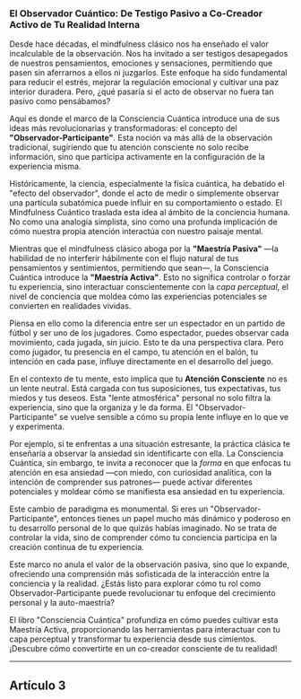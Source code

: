 ### **El Observador Cuántico: De Testigo Pasivo a Co-Creador Activo de Tu Realidad Interna**
Desde hace décadas, el mindfulness clásico nos ha enseñado el valor incalculable de la observación. Nos ha invitado a ser testigos desapegados de nuestros pensamientos, emociones y sensaciones, permitiendo que pasen sin aferrarnos a ellos ni juzgarlos. Este enfoque ha sido fundamental para reducir el estrés, mejorar la regulación emocional y cultivar una paz interior duradera. Pero, ¿qué pasaría si el acto de observar no fuera tan pasivo como pensábamos?

Aquí es donde el marco de la Consciencia Cuántica introduce una de sus ideas más revolucionarias y transformadoras: el concepto del **"Observador-Participante"**. Esta noción va más allá de la observación tradicional, sugiriendo que tu atención consciente no solo recibe información, sino que participa activamente en la configuración de la experiencia misma.

Históricamente, la ciencia, especialmente la física cuántica, ha debatido el "efecto del observador", donde el acto de medir o simplemente observar una partícula subatómica puede influir en su comportamiento o estado. El Mindfulness Cuántico traslada esta idea al ámbito de la conciencia humana. No como una analogía simplista, sino como una profunda implicación de cómo nuestra propia atención interactúa con nuestro paisaje mental.

Mientras que el mindfulness clásico aboga por la **"Maestría Pasiva"** —la habilidad de no interferir hábilmente con el flujo natural de tus pensamientos y sentimientos, permitiendo que sean—, la Consciencia Cuántica introduce la **"Maestría Activa"**. Esto no significa controlar o forzar tu experiencia, sino interactuar conscientemente con la *capa perceptual*, el nivel de conciencia que moldea cómo las experiencias potenciales se convierten en realidades vividas.

Piensa en ello como la diferencia entre ser un espectador en un partido de fútbol y ser uno de los jugadores. Como espectador, puedes observar cada movimiento, cada jugada, sin juicio. Esto te da una perspectiva clara. Pero como jugador, tu presencia en el campo, tu atención en el balón, tu intención en cada pase, influye directamente en el desarrollo del juego.

En el contexto de tu mente, esto implica que tu **Atención Consciente** no es un lente neutral. Está cargada con tus suposiciones, tus expectativas, tus miedos y tus deseos. Esta "lente atmosférica" personal no solo filtra la experiencia, sino que la organiza y le da forma. El "Observador-Participante" se vuelve sensible a cómo su propia lente influye en lo que ve y experimenta.

Por ejemplo, si te enfrentas a una situación estresante, la práctica clásica te enseñaría a observar la ansiedad sin identificarte con ella. La Consciencia Cuántica, sin embargo, te invita a reconocer que la *forma* en que enfocas tu atención en esa ansiedad —con miedo, con curiosidad analítica, con la intención de comprender sus patrones— puede activar diferentes potenciales y moldear cómo se manifiesta esa ansiedad en tu experiencia.

Este cambio de paradigma es monumental. Si eres un "Observador-Participante", entonces tienes un papel mucho más dinámico y poderoso en tu desarrollo personal de lo que quizás habías imaginado. No se trata de controlar la vida, sino de comprender cómo tu conciencia participa en la creación continua de tu experiencia.

Este marco no anula el valor de la observación pasiva, sino que lo expande, ofreciendo una comprensión más sofisticada de la interacción entre la conciencia y la realidad. ¿Estás listo para explorar cómo tu rol como Observador-Participante puede revolucionar tu enfoque del crecimiento personal y la auto-maestría?

El libro "Consciencia Cuántica" profundiza en cómo puedes cultivar esta Maestría Activa, proporcionando las herramientas para interactuar con tu capa perceptual y transformar tu experiencia desde sus cimientos. ¡Descubre cómo convertirte en un co-creador consciente de tu realidad!

---

## Artículo 3